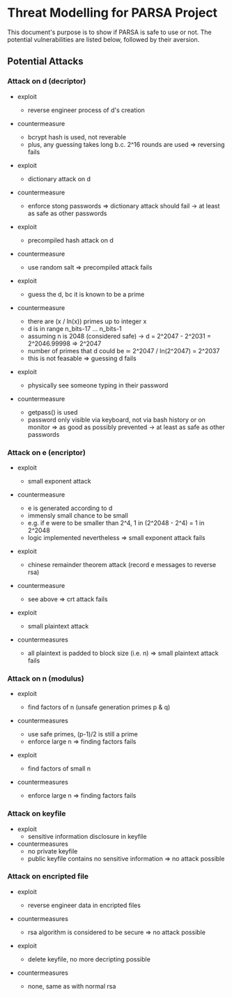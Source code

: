 # Threat Modelling for PARSA Project
This document's purpose is to show if PARSA is safe to use or not.
The potential vulnerabilities are listed below, followed by their aversion.

## Potential Attacks
### Attack on d (decriptor)
 - exploit
   - reverse engineer process of d's creation
 - countermeasure
   - bcrypt hash is used, not reverable
   - plus, any guessing takes long b.c. 2^16 rounds are used
   => reversing fails

 - exploit 
   - dictionary attack on d
 - countermeasure
   - enforce stong passwords
   => dictionary attack should fail -> at least as safe as other passwords

 - exploit 
   - precompiled hash attack on d
 - countermeasure
   - use random salt
   => precompiled attack fails

 - exploit 
   - guess the d, bc it is known to be a prime
 - countermeasure
   - there are (x / ln(x)) primes up to integer x
   - d is in range n_bits-17 ... n_bits-1
   - assuming n is 2048 (considered safe) -> d = 2^2047 - 2^2031 = 2^2046.99998 => 2^2047
   - number of primes that d could be ≃ 2^2047 / ln(2^2047) = 2^2037
   - this is not feasable
   => guessing d fails

 - exploit
   - physically see someone typing in their password
 - countermeasure
   - getpass() is used
   - password only visible via keyboard, not via bash history or on monitor
   => as good as possibly prevented -> at least as safe as other passwords

### Attack on e (encriptor)
 - exploit
   - small exponent attack
 - countermeasure
   - e is generated according to d
   - immensly small chance to be small
   - e.g. if e were to be smaller than 2^4, 1 in (2^2048 - 2^4) = 1 in 2^2048
   - logic implemented nevertheless
   => small exponent attack fails

 - exploit
   - chinese remainder theorem attack (record e messages to reverse rsa)
 - countermeasure
   - see above
   => crt attack fails

 - exploit
   - small plaintext attack
 - countermeasures
   - all plaintext is padded to block size (i.e. n)
   => small plaintext attack fails

### Attack on n (modulus)
 - exploit 
   - find factors of n (unsafe generation primes p & q)
 - countermeasures
   - use safe primes, (p-1)/2 is still a prime
   - enforce large n
   => finding factors fails

 - exploit 
   - find factors of small n
 - countermeasures
   - enforce large n
   => finding factors fails

### Attack on keyfile
 - exploit 
   - sensitive information disclosure in keyfile
 - countermeasures
   - no private keyfile
   - public keyfile contains no sensitive information
   => no attack possible

### Attack on encripted file
 - exploit 
   - reverse engineer data in encripted files
 - countermeasures
   - rsa algorithm is considered to be secure
   => no attack possible

 - exploit
   - delete keyfile, no more decripting possible
 - countermeasures
   - none, same as with normal rsa